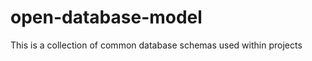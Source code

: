 open-database-model
===================

This is a collection of common database schemas used within projects
